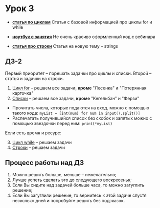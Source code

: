 # Урок 3

- [__статья по циклам__](https://github.com/DSFBL/1_python_public/blob/main/lesson_3/2_loops.ipynb) Статья с базовой информацией про циклы for и while

- [__ноутбук с занятия__](https://github.com/DSFBL/1_python_public/blob/main/lesson_3/2_loops_class.ipynb) Не очень красиво оформленный код с вебинара

- [__статья про строки__](https://github.com/DSFBL/1_python_public/blob/main/lesson_3/3_strings.ipynb) Статья на новую тему – strings

## ДЗ-2

Первый приоритет – порешать задачки про циклы и списки. Второй – статья и задачки на строки.

1. [Цикл for](https://pythontutor.ru/lessons/for_loop/) – решаем все задачи, **кроме** "Лесенка" и "Потерянная карточка"
2. [Списки](https://pythontutor.ru/lessons/lists/) – решаем все задачи, **кроме** "Кегельбан" и "Ферзи"

* Прочитать числа, которые подаются на вход, можно с помощью такого кода: `myList = [int(num) for num in input().split()]`
* Распечатать получившийся список без скобок и запятых можно с помощью звездочки перед ним: `print(*myList)`

Если есть время и ресурс:

3. [Цикл while](https://pythontutor.ru/lessons/while/) – решаем задачи
4. [Строки](https://pythontutor.ru/lessons/str/) – решаем задачи

## Процесс работы над ДЗ
1. Можно решить больше, меньше – нежелательно;
2. Лучше успеть сделать это до следующего воскресенья;
3. Если Вы сидите над задачей больше часа, то можно загуглить решение;
4. Если Вы загуглили решение, то вернитесь к этой задаче спустя несколько дней и попробуйте решить без подсказок.
